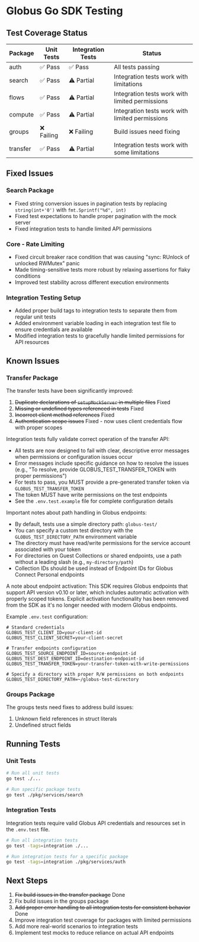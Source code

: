 <!-- SPDX-License-Identifier: Apache-2.0 -->
<!-- SPDX-FileCopyrightText: 2025 Scott Friedman and Project Contributors -->
# Globus Go SDK Testing

## Test Coverage Status

| Package       | Unit Tests | Integration Tests | Status |
|---------------|------------|-------------------|--------|
| auth          | ✅ Pass    | ✅ Pass           | All tests passing |
| search        | ✅ Pass    | ⚠️ Partial        | Integration tests work with limitations |
| flows         | ✅ Pass    | ⚠️ Partial        | Integration tests work with limited permissions |
| compute       | ✅ Pass    | ⚠️ Partial        | Integration tests work with limited permissions |
| groups        | ❌ Failing | ❌ Failing        | Build issues need fixing |
| transfer      | ✅ Pass    | ⚠️ Partial        | Integration tests work with some limitations |

## Fixed Issues

### Search Package

- Fixed string conversion issues in pagination tests by replacing `string(int+'0')` with `fmt.Sprintf("%d", int)`
- Fixed test expectations to handle proper pagination with the mock server
- Fixed integration tests to handle limited API permissions

### Core - Rate Limiting

- Fixed circuit breaker race condition that was causing "sync: RUnlock of unlocked RWMutex" panic
- Made timing-sensitive tests more robust by relaxing assertions for flaky conditions
- Improved test stability across different execution environments

### Integration Testing Setup

- Added proper build tags to integration tests to separate them from regular unit tests
- Added environment variable loading in each integration test file to ensure credentials are available
- Modified integration tests to gracefully handle limited permissions for API resources

## Known Issues

### Transfer Package

The transfer tests have been significantly improved:

1. ~~Duplicate declarations of `setupMockServer` in multiple files~~ Fixed
2. ~~Missing or undefined types referenced in tests~~ Fixed
3. ~~Incorrect client method references~~ Fixed
4. ~~Authentication scope issues~~ Fixed - now uses client credentials flow with proper scopes

Integration tests fully validate correct operation of the transfer API:
- All tests are now designed to fail with clear, descriptive error messages when permissions or configuration issues occur
- Error messages include specific guidance on how to resolve the issues (e.g., "To resolve, provide GLOBUS_TEST_TRANSFER_TOKEN with proper permissions")
- For tests to pass, you MUST provide a pre-generated transfer token via `GLOBUS_TEST_TRANSFER_TOKEN`
- The token MUST have write permissions on the test endpoints
- See the `.env.test.example` file for complete configuration details

Important notes about path handling in Globus endpoints:
- By default, tests use a simple directory path: `globus-test/`
- You can specify a custom test directory with the `GLOBUS_TEST_DIRECTORY_PATH` environment variable
- The directory must have read/write permissions for the service account associated with your token
- For directories on Guest Collections or shared endpoints, use a path without a leading slash (e.g., `my-directory/path`)
- Collection IDs should be used instead of Endpoint IDs for Globus Connect Personal endpoints

A note about endpoint activation: This SDK requires Globus endpoints that support API version v0.10 or later, which includes automatic activation with properly scoped tokens. Explicit activation functionality has been removed from the SDK as it's no longer needed with modern Globus endpoints.

Example `.env.test` configuration:
```
# Standard credentials
GLOBUS_TEST_CLIENT_ID=your-client-id
GLOBUS_TEST_CLIENT_SECRET=your-client-secret

# Transfer endpoints configuration
GLOBUS_TEST_SOURCE_ENDPOINT_ID=source-endpoint-id
GLOBUS_TEST_DEST_ENDPOINT_ID=destination-endpoint-id
GLOBUS_TEST_TRANSFER_TOKEN=your-transfer-token-with-write-permissions

# Specify a directory with proper R/W permissions on both endpoints
GLOBUS_TEST_DIRECTORY_PATH=~/globus-test-directory
```

### Groups Package

The groups tests need fixes to address build issues:

1. Unknown field references in struct literals
2. Undefined struct fields

## Running Tests

### Unit Tests

```bash
# Run all unit tests
go test ./...

# Run specific package tests
go test ./pkg/services/search
```

### Integration Tests

Integration tests require valid Globus API credentials and resources set in the `.env.test` file.

```bash
# Run all integration tests
go test -tags=integration ./...

# Run integration tests for a specific package
go test -tags=integration ./pkg/services/auth
```

## Next Steps

1. ~~Fix build issues in the transfer package~~ Done
2. Fix build issues in the groups package
3. ~~Add proper error handling to all integration tests for consistent behavior~~ Done
4. Improve integration test coverage for packages with limited permissions
5. Add more real-world scenarios to integration tests
6. Implement test mocks to reduce reliance on actual API endpoints